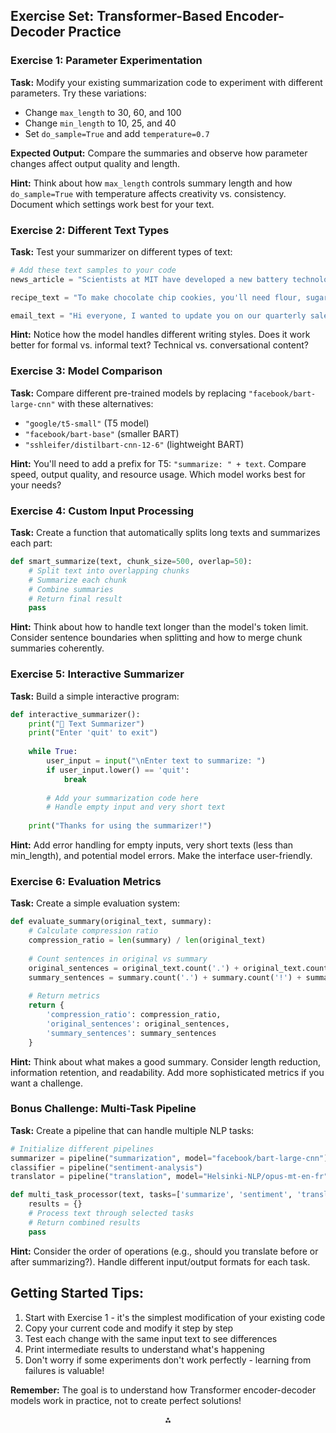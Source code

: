 ## Exercise Set: Transformer-Based Encoder-Decoder Practice

### Exercise 1: **Parameter Experimentation**

**Task:**
Modify your existing summarization code to experiment with different parameters. Try these variations:

- Change `max_length` to 30, 60, and 100
- Change `min_length` to 10, 25, and 40
- Set `do_sample=True` and add `temperature=0.7`

**Expected Output:** Compare the summaries and observe how parameter changes affect output quality and length.

**Hint:**
Think about how `max_length` controls summary length and how `do_sample=True` with temperature affects creativity vs. consistency. Document which settings work best for your text.

### Exercise 2: **Different Text Types**

**Task:**
Test your summarizer on different types of text:

```python
# Add these text samples to your code
news_article = "Scientists at MIT have developed a new battery technology that could revolutionize electric vehicles. The lithium-metal battery can store twice as much energy as current batteries and charge 50% faster. The research team, led by Dr. Sarah Johnson, spent three years developing this breakthrough. The technology could be commercially available within five years, potentially making electric cars more affordable and practical for everyday use."

recipe_text = "To make chocolate chip cookies, you'll need flour, sugar, butter, eggs, vanilla, and chocolate chips. First, preheat your oven to 375°F. Mix the dry ingredients in one bowl and wet ingredients in another. Combine them slowly, then fold in chocolate chips. Drop spoonfuls of dough on a baking sheet and bake for 10-12 minutes until golden brown."

email_text = "Hi everyone, I wanted to update you on our quarterly sales results. We exceeded our target by 15% this quarter, thanks to strong performance in the mobile app division. The marketing campaign we launched in July was particularly successful, generating 200 new leads. Our customer satisfaction scores also improved by 8%. Great work team, and let's keep the momentum going into Q4!"
```

**Hint:**
Notice how the model handles different writing styles. Does it work better for formal vs. informal text? Technical vs. conversational content?

### Exercise 3: **Model Comparison**

**Task:**
Compare different pre-trained models by replacing `"facebook/bart-large-cnn"` with these alternatives:

- `"google/t5-small"` (T5 model)
- `"facebook/bart-base"` (smaller BART)
- `"sshleifer/distilbart-cnn-12-6"` (lightweight BART)

**Hint:**
You'll need to add a prefix for T5: `"summarize: " + text`. Compare speed, output quality, and resource usage. Which model works best for your needs?

### Exercise 4: **Custom Input Processing**

**Task:**
Create a function that automatically splits long texts and summarizes each part:

```python
def smart_summarize(text, chunk_size=500, overlap=50):
    # Split text into overlapping chunks
    # Summarize each chunk
    # Combine summaries
    # Return final result
    pass
```

**Hint:**
Think about how to handle text longer than the model's token limit. Consider sentence boundaries when splitting and how to merge chunk summaries coherently.

### Exercise 5: **Interactive Summarizer**

**Task:**
Build a simple interactive program:

```python
def interactive_summarizer():
    print("📝 Text Summarizer")
    print("Enter 'quit' to exit")
    
    while True:
        user_input = input("\nEnter text to summarize: ")
        if user_input.lower() == 'quit':
            break
        
        # Add your summarization code here
        # Handle empty input and very short text
        
    print("Thanks for using the summarizer!")
```

**Hint:**
Add error handling for empty inputs, very short texts (less than min_length), and potential model errors. Make the interface user-friendly.

### Exercise 6: **Evaluation Metrics**

**Task:**
Create a simple evaluation system:

```python
def evaluate_summary(original_text, summary):
    # Calculate compression ratio
    compression_ratio = len(summary) / len(original_text)
    
    # Count sentences in original vs summary  
    original_sentences = original_text.count('.') + original_text.count('!') + original_text.count('?')
    summary_sentences = summary.count('.') + summary.count('!') + summary.count('?')
    
    # Return metrics
    return {
        'compression_ratio': compression_ratio,
        'original_sentences': original_sentences,
        'summary_sentences': summary_sentences
    }
```

**Hint:**
Think about what makes a good summary. Consider length reduction, information retention, and readability. Add more sophisticated metrics if you want a challenge.

### Bonus Challenge: **Multi-Task Pipeline**

**Task:**
Create a pipeline that can handle multiple NLP tasks:

```python
# Initialize different pipelines
summarizer = pipeline("summarization", model="facebook/bart-large-cnn")
classifier = pipeline("sentiment-analysis")
translator = pipeline("translation", model="Helsinki-NLP/opus-mt-en-fr")

def multi_task_processor(text, tasks=['summarize', 'sentiment', 'translate']):
    results = {}
    # Process text through selected tasks
    # Return combined results
    pass
```

**Hint:**
Consider the order of operations (e.g., should you translate before or after summarizing?). Handle different input/output formats for each task.

## **Getting Started Tips:**

1. Start with Exercise 1 - it's the simplest modification of your existing code
2. Copy your current code and modify it step by step
3. Test each change with the same input text to see differences
4. Print intermediate results to understand what's happening
5. Don't worry if some experiments don't work perfectly - learning from failures is valuable!

**Remember:** The goal is to understand how Transformer encoder-decoder models work in practice, not to create perfect solutions!

<div style="text-align: center">⁂</div>

[^1]: https://www.cs.upc.edu/~padro/ahlt/exercises/08-Exercises-Transformers-AHLT-SOLVED.pdf

[^2]: https://www.width.ai/post/4-long-text-summarization-methods

[^3]: https://discuss.huggingface.co/t/t5-outperforms-bart-when-fine-tuned-for-summarization-task/20009

[^4]: https://www.youtube.com/watch?v=X_lyR0ZPQvA

[^5]: https://www.geeksforgeeks.org/text-summarization-techniques/

[^6]: https://www.cs.utexas.edu/~gdurrett/courses/fa2021/lectures/lec24-4pp.pdf

[^7]: https://machinelearningmastery.com/encoders-and-decoders-in-transformer-models/

[^8]: https://www.gurully.com/pte-writing-practice/summarize-written-text

[^9]: https://www.cs.utexas.edu/~gdurrett/courses/fa2022/lectures/lec21-4pp.pdf

[^10]: https://www.geeksforgeeks.org/machine-learning/getting-started-with-transformers/

[^11]: https://goarno.io/blog/summarize-written-text-examples-and-answers-pearson-test-of-english/

[^12]: https://svivek.com/teaching/machine-learning/lectures/slides/t5/t5.pdf

[^13]: https://huggingface.co/learn/llm-course/en/chapter1/5

[^14]: https://www.ereadingworksheets.com/free-reading-worksheets/reading-comprehension-worksheets/summarizing-worksheets-and-activities/

[^15]: https://pub.aimind.so/fine-tuning-t5-for-summarization-a-beginners-guide-1d0fce60f680

[^16]: https://www.kaggle.com/code/nadaahassan/transformer-network

[^17]: https://quillbot.com/courses/english-literacy-and-composition-b/chapter/text-summary-writing/

[^18]: https://huggingface.co/docs/transformers/en/model_doc/t5

[^19]: https://e2eml.school/transformers.html

[^20]: https://owl.purdue.edu/owl_exercises/multilingual_exercises/paraphrase_and_summary_exercises/basic_level_paraphrase_and_summary_writing.html

